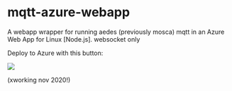 # mqtt-azure-webapp
A webapp wrapper for running aedes (previously mosca) mqtt in an Azure Web App for Linux [Node.js].
websocket only

Deploy to Azure with this button:

<a href="https://portal.azure.com/#create/Microsoft.Template/uri/https%3A%2F%2Fraw.githubusercontent.com%2Fclysss%2FmqttServer-azure-webapp%2Fmain%2Fblob%2Fwebapp-deploy.json" target="_blank"><img src="http://azuredeploy.net/deploybutton.png"/></a>

(xworking nov 2020!)
